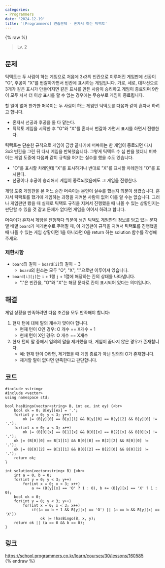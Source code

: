```yaml
---
categories:
- Programmers
date: '2024-12-19'
title: '[Programmers] 연습문제 - 혼자서 하는 틱택토'
---
```


{% raw %}
> Lv. 2<br>

## 문제
틱택토는 두 사람이 하는 게임으로 처음에 3x3의 빈칸으로 이루어진 게임판에 선공이 "O", 후공이 "X"를 번갈아가면서 빈칸에 표시하는 게임입니다. 가로, 세로, 대각선으로 3개가 같은 표시가 만들어지면 같은 표시를 만든 사람이 승리하고 게임이 종료되며 9칸이 모두 차서 더 이상 표시를 할 수 없는 경우에는 무승부로 게임이 종료됩니다.

할 일이 없어 한가한 머쓱이는 두 사람이 하는 게임인 틱택토를 다음과 같이 혼자서 하려고 합니다.

-   혼자서 선공과 후공을 둘 다 맡는다.
-   틱택토 게임을 시작한 후 "O"와 "X"를 혼자서 번갈아 가면서 표시를 하면서 진행한다.

틱택토는 단순한 규칙으로 게임이 금방 끝나기에 머쓱이는 한 게임이 종료되면 다시 3x3 빈칸을 그린 뒤 다시 게임을 반복했습니다. 그렇게 틱택토 수 십 판을 했더니 머쓱이는 게임 도중에 다음과 같이 규칙을 어기는 실수를 했을 수도 있습니다.

-   "O"를 표시할 차례인데 "X"를 표시하거나 반대로 "X"를 표시할 차례인데 "O"를 표시한다.
-   선공이나 후공이 승리해서 게임이 종료되었음에도 그 게임을 진행한다.

게임 도중 게임판을 본 어느 순간 머쓱이는 본인이 실수를 했는지 의문이 생겼습니다. 혼자서 틱택토를 했기에 게임하는 과정을 지켜본 사람이 없어 이를 알 수는 없습니다. 그러나 게임판만 봤을 때 실제로 틱택토 규칙을 지켜서 진행했을 때 나올 수 있는 상황인지는 판단할 수 있을 것 같고 문제가 없다면 게임을 이어서 하려고 합니다.

머쓱이가 혼자서 게임을 진행하다 의문이 생긴 틱택토 게임판의 정보를 담고 있는 문자열 배열  `board`가 매개변수로 주어질 때, 이 게임판이 규칙을 지켜서 틱택토를 진행했을 때 나올 수 있는 게임 상황이면 1을 아니라면 0을 return 하는 solution 함수를 작성해 주세요.

### 제한사항
-   `board`의 길이 =  `board[i]`의 길이 = 3
    -   `board`의 원소는 모두 "O", "X", "."으로만 이루어져 있습니다.
-   `board[i][j]`는  `i`  + 1행  `j`  + 1열에 해당하는 칸의 상태를 나타냅니다.
    -   "."은 빈칸을, "O"와 "X"는 해당 문자로 칸이 표시되어 있다는 의미입니다.

## 해결
게임 상황을 만족하려면 다음 조건을 모두 만족해야 합니다:
1. 현재 턴에 대해 말의 개수가 맞아야 합니다.
	- 현재 턴이 O인 경우: O 개수 == X개수 + 1
	- 현재 턴이 X인 경우: O 개수 == X개수
2. 현재 턴의 말 중에서 임의의 말을 제거했을 때, 게임이 끝나지 않은 경우가 존재합니다.
	- 예: 현재 턴이 O라면, 제거했을 때 게임 종료가 아닌 임의의 O가 존재합니다.
	- 제거할 말이 없다면 만족한다고 판단합니다.

## 코드
```
#include <string>
#include <vector>
using namespace std;

bool hasBingo(vector<string> B, int ex, int ey) {<br>
    bool ok = 0; B[ey][ex] = '.';
    for(int y = 0; y < 3; y++)
        ok |= (B[y][0] == B[y][1] && B[y][0] == B[y][2] && B[y][0] != '.');
    for(int x = 0; x < 3; x++)
        ok |= (B[0][x] == B[1][x] && B[0][x] == B[2][x] && B[0][x] != '.');
    ok |= (B[0][0] == B[1][1] && B[0][0] == B[2][2] && B[0][0] != '.');
    ok |= (B[0][2] == B[1][1] && B[0][2] == B[2][0] && B[0][2] != '.');
    return ok;
}

int solution(vector<string> B) {<br>
    int a = 0, b = 0;
    for(int y = 0; y < 3; y++)
        for(int x = 0; x < 3; x++)
            a += (B[y][x] == 'O' ? 1 : 0), b += (B[y][x] == 'X' ? 1 : 0);
    bool ok = 0;
    for(int y = 0; y < 3; y++)
        for(int x = 0; x < 3; x++)
            if((a == b + 1 && B[y][x] == 'O') || (a == b && B[y][x] == 'X'))
                ok |= !hasBingo(B, x, y);
    return ok || (a == 0 && b == 0);
}
```

## 링크
https://school.programmers.co.kr/learn/courses/30/lessons/160585<br>
{% endraw %}